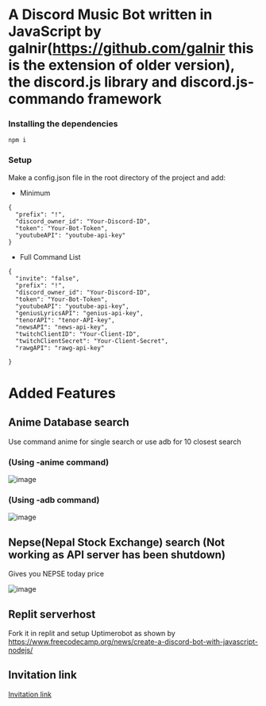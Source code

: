 # A Discord Music Bot written in JavaScript by galnir(https://github.com/galnir this is the extension of older version), the discord.js library and discord.js-commando framework

### Installing the dependencies

`npm i`

### Setup

Make a config.json file in the root directory of the project and add:

- Minimum

```
{
  "prefix": "!",
  "discord_owner_id": "Your-Discord-ID",
  "token": "Your-Bot-Token",
  "youtubeAPI": "youtube-api-key"
}
```

- Full Command List

```
{
  "invite": "false",
  "prefix": "!",
  "discord_owner_id": "Your-Discord-ID",
  "token": "Your-Bot-Token",
  "youtubeAPI": "youtube-api-key",
  "geniusLyricsAPI": "genius-api-key",
  "tenorAPI": "tenor-API-key",
  "newsAPI": "news-api-key",
  "twitchClientID": "Your-Client-ID",
  "twitchClientSecret": "Your-Client-Secret",
  "rawgAPI": "rawg-api-key"

}
```

# Added Features 
## Anime Database search
  Use command anime for single search or use adb for 10 closest search
  ### (Using -anime command)
  ![image](https://user-images.githubusercontent.com/61610928/213840500-4ccc11de-19c9-4f9b-b752-805facb68c26.png)

  
 ### (Using -adb command)
  ![image](https://user-images.githubusercontent.com/61610928/213840424-498e9bc5-1315-49e0-8012-4bc17add9816.png)


  
## Nepse(Nepal Stock Exchange) search (Not working as API server has been shutdown)
  Gives you NEPSE today price
  
  ![image](https://user-images.githubusercontent.com/61610928/213840273-e1e01bf5-84ac-41f9-b142-50cef4aa12a0.png)

  
## Replit serverhost
  Fork it in replit and setup Uptimerobot as shown by https://www.freecodecamp.org/news/create-a-discord-bot-with-javascript-nodejs/
  
## Invitation link
[Invitation link](https://discord.com/api/oauth2/authorize?client_id=846815613421617152&permissions=8&scope=bot)

